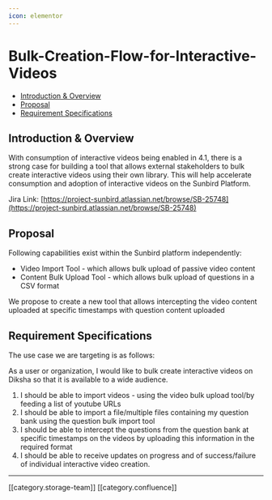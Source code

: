 ```yaml
---
icon: elementor
---
```


# Bulk-Creation-Flow-for-Interactive-Videos

* [Introduction & Overview](bulk-creation-flow-for-interactive-videos.md#introduction-&-overview)
* [Proposal](bulk-creation-flow-for-interactive-videos.md#proposal)
* [Requirement Specifications](bulk-creation-flow-for-interactive-videos.md#requirement-specifications)

## Introduction & Overview

With consumption of interactive videos being enabled in 4.1, there is a strong case for building a tool that allows external stakeholders to bulk create interactive videos using their own library. This will help accelerate consumption and adoption of interactive videos on the Sunbird Platform.

Jira Link: [https://project-sunbird.atlassian.net/browse/SB-25748](https://project-sunbird.atlassian.net/browse/SB-25748)

## Proposal

Following capabilities exist within the Sunbird platform independently:

* Video Import Tool - which allows bulk upload of passive video content
* Content Bulk Upload Tool - which allows bulk upload of questions in a CSV format

We propose to create a new tool that allows intercepting the video content uploaded at specific timestamps with question content uploaded

## Requirement Specifications

The use case we are targeting is as follows:

As a user or organization, I would like to bulk create interactive videos on Diksha so that it is available to a wide audience.

1. I should be able to import videos - using the video bulk upload tool/by feeding a list of youtube URLs
2. I should be able to import a file/multiple files containing my question bank using the question bulk import tool
3. I should be able to intercept the questions from the question bank at specific timestamps on the videos by uploading this information in the required format
4. I should be able to receive updates on progress and of success/failure of individual interactive video creation.

***

\[\[category.storage-team]] \[\[category.confluence]]
